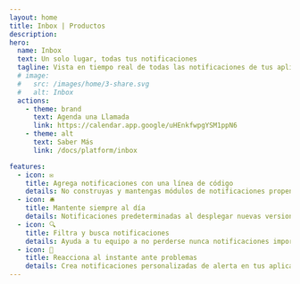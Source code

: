 ```yaml
---
layout: home
title: Inbox | Productos
description:
hero:
  name: Inbox
  text: Un solo lugar, todas tus notificaciones
  tagline: Vista en tiempo real de todas las notificaciones de tus aplicaciones. Agrega notificaciones a tus aplicaciones y recíbelas en Netzo para mantener el control.
  # image:
  #   src: /images/home/3-share.svg
  #   alt: Inbox
  actions:
    - theme: brand
      text: Agenda una Llamada
      link: https://calendar.app.google/uHEnkfwpgYSM1ppN6
    - theme: alt
      text: Saber Más
      link: /docs/platform/inbox

features:
  - icon: ✉️
    title: Agrega notificaciones con una línea de código
    details: No construyas y mantengas módulos de notificaciones propensos a errores. Agrega notificaciones en todas tus apps con una línea de código.
  - icon: 🛎️
    title: Mantente siempre al día
    details: Notificaciones predeterminadas al desplegar nuevas versiones, al ejecutar o fallar automatizaciones, y mucho más, sin necesidad de desarrollo adicional.
  - icon: 🔍
    title: Filtra y busca notificaciones
    details: Ayuda a tu equipo a no perderse nunca notificaciones importantes con opciones avanzadas de filtrado y priorización.
  - icon: 🚨
    title: Reacciona al instante ante problemas
    details: Crea notificaciones personalizadas de alerta en tus aplicaciones y automatizaciones para reaccionar rápidamente cuando surgan problemas.
---
```


<script setup>
import BannerCta from '@theme/components/banners/BannerCta.vue'
import Footer from '@theme/components/Footer.vue'
import locale from '@theme/../../locales/es'
</script>

<section class="mt-32">
  <BannerCta v-bind="locale.home.sectionBannerCta" />

  <!-- <NewsLetter /> -->

  <Footer v-bind="locale.footer" />
</section>


